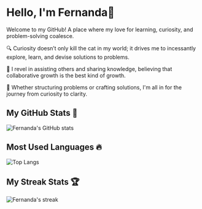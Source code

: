 # Hello, I'm Fernanda👋

Welcome to my GitHub! A place where my love for learning, curiosity, and problem-solving coalesce.

🔍 Curiosity doesn’t only kill the cat in my world; it drives me to incessantly explore, learn, and devise solutions to problems.

🤝 I revel in assisting others and sharing knowledge, believing that collaborative growth is the best kind of growth.

🧠 Whether structuring problems or crafting solutions, I'm all in for the journey from curiosity to clarity.


## My GitHub Stats 🚀

![Fernanda's GitHub stats](https://github-readme-stats.vercel.app/api?username=fcfernandacarneiro&show_icons=true&theme=radical)

## Most Used Languages 🔥

![Top Langs](https://github-readme-stats.vercel.app/api/top-langs/?username=fcfernandacarneiro&layout=compact)

## My Streak Stats 🏆

![Fernanda's streak](https://github-readme-streak-stats.herokuapp.com/?user=fcfernandacarneiro)


<!--
**fcfernandacarneiro/fcfernandacarneiro** is a ✨ _special_ ✨ repository because its `README.md` (this file) appears on your GitHub profile.

Here are some ideas to get you started:

- 🔭 I’m currently working on ...
- 🌱 I’m currently learning ...
- 👯 I’m looking to collaborate on ...
- 🤔 I’m looking for help with ...
- 💬 Ask me about ...
- 📫 How to reach me: ...
- 😄 Pronouns: ...
- ⚡ Fun fact: ...
-->
